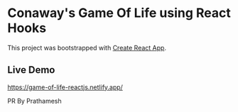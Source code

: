 # Conaway's Game Of Life using React Hooks

This project was bootstrapped with [Create React App](https://github.com/facebook/create-react-app).

## Live Demo

https://game-of-life-reactjs.netlify.app/

PR By Prathamesh
